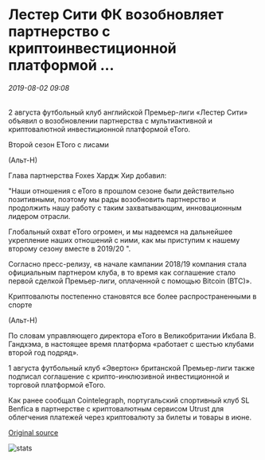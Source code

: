 # Лестер Сити ФК возобновляет партнерство с криптоинвестиционной платформой ...

###### 2019-08-02 09:08

2 августа футбольный клуб английской Премьер-лиги «Лестер Сити» объявил о возобновлении партнерства с мультиактивной и криптовалютной инвестиционной платформой eToro.

Второй сезон EToro с лисами

(Альт-Н)

Глава партнерства Foxes Хардж Хир добавил:

"Наши отношения с eToro в прошлом сезоне были действительно позитивными, поэтому мы рады возобновить партнерство и продолжить нашу работу с таким захватывающим, инновационным лидером отрасли.

Глобальный охват eToro огромен, и мы надеемся на дальнейшее укрепление наших отношений с ними, как мы приступим к нашему второму сезону вместе в 2019/20 ".

Согласно пресс-релизу, «в начале кампании 2018/19 компания стала официальным партнером клуба, в то время как соглашение стало первой сделкой Премьер-лиги, оплаченной с помощью Bitcoin (BTC)».

Криптовалюты постепенно становятся все более распространенными в спорте

(Альт-Н)

По словам управляющего директора eToro в Великобритании Икбала В. Гандхэма, в настоящее время платформа «работает с шестью клубами второй год подряд».

1 августа футбольный клуб «Эвертон» британской Премьер-лиги также подписал соглашение с крипто-инклюзивной инвестиционной и торговой платформой eToro.

Как ранее сообщал Cointelegraph, португальский спортивный клуб SL Benfica в партнерстве с криптовалютным сервисом Utrust для облегчения платежей через криптовалюту за билеты и товары в июне.

[Original source](https://cointelegraph.com/news/leicester-city-fc-renews-partnership-with-crypto-investment-platform)

![stats](https://c.statcounter.com/11760860/0/a89fa40b/1/ "stats")